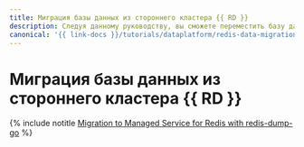 ```yaml
---
title: Миграция базы данных из стороннего кластера {{ RD }}
description: Следуя данному руководству, вы сможете переместить базу данных из стороннего кластера {{ RD }}.
canonical: '{{ link-docs }}/tutorials/dataplatform/redis-data-migration'
---
```


# Миграция базы данных из стороннего кластера {{ RD }}


{% include notitle [Migration to Managed Service for Redis with redis-dump-go](../../_tutorials/dataplatform/redis-data-migration.md) %}
